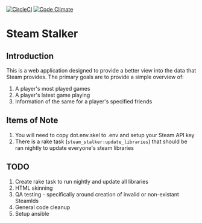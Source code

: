 [![CircleCI](https://circleci.com/gh/phantomdata/steam-stalker.svg?style=svg)](https://circleci.com/gh/phantomdata/steam-stalker) [![Code Climate](https://codeclimate.com/github/phantomdata/steam-stalker/badges/gpa.svg)](https://codeclimate.com/github/phantomdata/steam-stalker)
# Steam Stalker

## Introduction

This is a web application designed to provide a better view into the data that Steam provides.  The primary goals are to provide a simple overview of:

1. A player's most played games
1. A player's latest game playing
1. Information of the same for a player's specified friends

## Items of Note

1. You will need to copy dot.env.skel to .env and setup your Steam API key
1. There is a rake task (`steam_stalker:update_libraries`) that should be ran nightly to update everyone's steam libraries

## TODO

1. Create rake task to run nightly and update all libraries
1. HTML skinning
1. QA testing - specifically around creation of invalid or non-existant SteamIds
1. General code cleanup
1. Setup ansible
